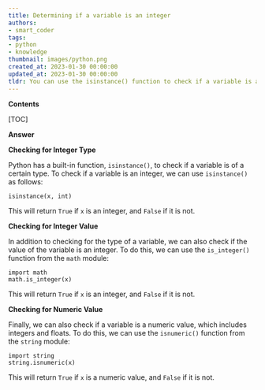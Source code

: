 ```yaml
---
title: Determining if a variable is an integer
authors:
- smart_coder
tags:
- python
- knowledge
thumbnail: images/python.png
created_at: 2023-01-30 00:00:00
updated_at: 2023-01-30 00:00:00
tldr: You can use the isinstance() function to check if a variable is an integer in Python.
---
```


**Contents**

[TOC]

**Answer**

**Checking for Integer Type**

Python has a built-in function, `isinstance()`, to check if a variable is of a certain type. To check if a variable is an integer, we can use `isinstance()` as follows:

```
isinstance(x, int)
```

This will return `True` if `x` is an integer, and `False` if it is not.

**Checking for Integer Value**

In addition to checking for the type of a variable, we can also check if the value of the variable is an integer. To do this, we can use the `is_integer()` function from the `math` module:

```
import math
math.is_integer(x)
```

This will return `True` if `x` is an integer, and `False` if it is not.

**Checking for Numeric Value**

Finally, we can also check if a variable is a numeric value, which includes integers and floats. To do this, we can use the `isnumeric()` function from the `string` module:

```
import string
string.isnumeric(x)
```

This will return `True` if `x` is a numeric value, and `False` if it is not.
